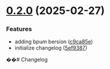 # [0.2.0](https://github.com/yoelp2k/daily-language-practice/compare/v0.1.0...v0.2.0) (2025-02-27)


### Features

* adding bpum bersion ([c9ca85e](https://github.com/yoelp2k/daily-language-practice/commit/c9ca85e03b0a2e78e61365ad3ede75d772b73163))
* initialize changelog ([5ef9387](https://github.com/yoelp2k/daily-language-practice/commit/5ef93871cb7696e7280d9033eaa83c1722fa56cb))

��#   C h a n g e l o g  
 
